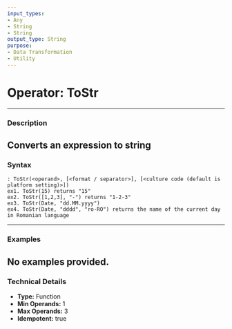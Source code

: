 ```yaml
---
input_types:
- Any
- String
- String
output_type: String
purpose:
- Data Transformation
- Utility
---
```

# Operator: ToStr
---
### **Description**
Converts an expression to string
---
### **Syntax**
```
: ToStr(<operand>, [<format / separator>], [<culture code (default is platform setting)>])
ex1. ToStr(15) returns "15"
ex2. ToStr([1,2,3], "-") returns "1-2-3"
ex3. ToStr(Date, "dd.MM.yyyy")
ex4. ToStr(Date, "dddd", "ro-RO") returns the name of the current day in Romanian language
```
---
### **Examples**
No examples provided.
---
### **Technical Details**
- **Type:** Function
- **Min Operands:** 1
- **Max Operands:** 3
- **Idempotent:** true